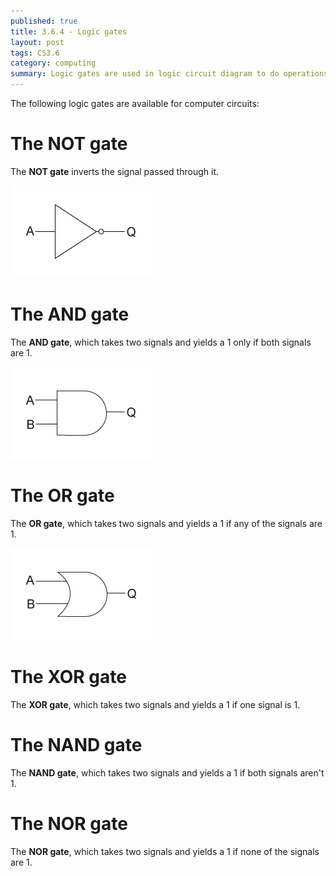 ```yaml
---
published: true
title: 3.6.4 - Logic gates
layout: post
tags: CS3.6
category: computing
summary: Logic gates are used in logic circuit diagram to do operations on bits.
---
```

The following logic gates are available for computer circuits:

# The NOT gate
The **NOT gate** inverts the signal passed through it.

![NOT gate](/images/not-gate.gif)

# The AND gate
The **AND gate**, which takes two signals and yields a 1 only if both signals are 1.

![NOT gate](/images/and-gate.gif)

# The OR gate
The **OR gate**, which takes two signals and yields a 1 if any of the signals are 1.

![NOT gate](/images/or-gate.gif)

# The XOR gate
The **XOR gate**, which takes two signals and yields a 1 if one signal is 1.

# The NAND gate
The **NAND gate**, which takes two signals and yields a 1 if both signals aren't 1.

# The NOR gate
The **NOR gate**, which takes two signals and yields a 1 if none of the signals are 1.